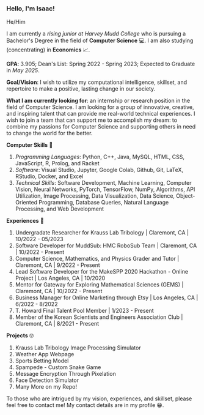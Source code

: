 ### Hello, I'm Isaac!

He/Him

I am currently a *rising junior at Harvey Mudd College* who is pursuing a Bachelor's Degree in the field of **Computer Science** 💻. I am also studying (concentrating) in **Economics** 📈.

**GPA**: 3.905; Dean's List: Spring 2022 - Spring 2023; Expected to Graduate in *May 2025*.

**Goal/Vision**: I wish to utilize my computational intelligence, skillset, and repertoire to make a positive, lasting change in our society. 

**What I am currently looking for**: an internship or research position in the field of Computer Science. I am looking for a group of innovative, creative, and inspiring talent that can provide me real-world technical experiences. I wish to join a team that can support me to accomplish my dream: to combine my passions for Computer Science and supporting others in need to change the world for the better.

**Computer Skills** 🧠
1. *Programming Languages*: Python, C++, Java, MySQL, HTML, CSS, JavaScript, R, Prolog, and Racket 
2. *Software*: Visual Studio, Jupyter, Google Colab, Github, Git, LaTeX, RStudio, Docker, and Excel
3. *Technical Skills*: Software Development, Machine Learning, Computer Vision, Neural Networks, PyTorch, TensorFlow, NumPy, Algorithms, API Utilization, Image Processing, Data Visualization, Data Science, Object-Oriented Programming, Database Queries, Natural Language Processing, and Web Development

**Experiences** 🏃
1. Undergradate Researcher for Krauss Lab Tribology | Claremont, CA | 10/2022 - 05/2023
2. Software Developer for MuddSub: HMC RoboSub Team | Claremont, CA | 10/2022 - Present
3. Computer Science, Mathematics, and Physics Grader and Tutor | Claremont, CA | 9/2022 - Present
4. Lead Software Developer for the MakeSPP 2020 Hackathon - Online Project | Los Angeles, CA | 10/2020
5. Mentor for Gateway for Exploring Mathematical Sciences (GEMS) | Claremont, CA | 10/2022 - Present
6. Business Manager for Online Marketing through Etsy | Los Angeles, CA | 6/2022 - 8/2022
7. T. Howard Final Talent Pool Member | 1/2023 - Present
8. Member of the Korean Scientists and Engineers Association Club | Claremont, CA | 8/2021 - Present

**Projects** 🤓
1. Krauss Lab Tribology Image Processing Simulator
2. Weather App Webpage
3. Sports Betting Model
4. Spampede - Custom Snake Game
5. Message Encryption Through Pixelation
6. Face Detection Simulator
7. Many More on my Repo!

To those who are intrigued by my vision, experiences, and skillset, please feel free to contact me! My contact details are in my profile 😁.
